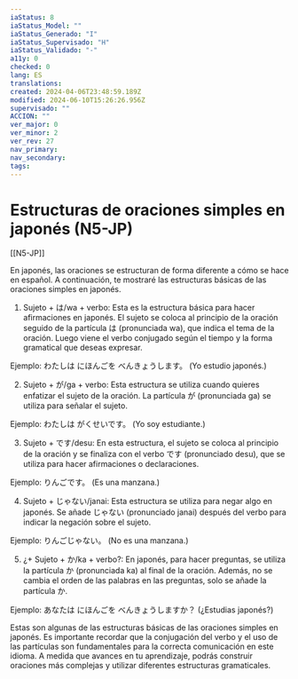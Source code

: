 ```yaml
---
iaStatus: 8
iaStatus_Model: ""
iaStatus_Generado: "I"
iaStatus_Supervisado: "H"
iaStatus_Validado: "-"
a11y: 0
checked: 0
lang: ES
translations: 
created: 2024-04-06T23:48:59.189Z
modified: 2024-06-10T15:26:26.956Z
supervisado: ""
ACCION: ""
ver_major: 0
ver_minor: 2
ver_rev: 27
nav_primary: 
nav_secondary: 
tags:
---
```

# Estructuras de oraciones simples en japonés (N5-JP)

[[N5-JP]]

En japonés, las oraciones se estructuran de forma diferente a cómo se hace en español. A continuación, te mostraré las estructuras básicas de las oraciones simples en japonés.

1. Sujeto + は/wa + verbo: Esta es la estructura básica para hacer afirmaciones en japonés. El sujeto se coloca al principio de la oración seguido de la partícula は (pronunciada wa), que indica el tema de la oración. Luego viene el verbo conjugado según el tiempo y la forma gramatical que deseas expresar.

Ejemplo:
わたしは にほんごを べんきょうします。
(Yo estudio japonés.)

2. Sujeto + が/ga + verbo: Esta estructura se utiliza cuando quieres enfatizar el sujeto de la oración. La partícula が (pronunciada ga) se utiliza para señalar el sujeto.

Ejemplo:
わたしは がくせいです。
(Yo soy estudiante.)

3. Sujeto + です/desu: En esta estructura, el sujeto se coloca al principio de la oración y se finaliza con el verbo です (pronunciado desu), que se utiliza para hacer afirmaciones o declaraciones.

Ejemplo:
りんごです。
(Es una manzana.)

4. Sujeto + じゃない/janai: Esta estructura se utiliza para negar algo en japonés. Se añade じゃない (pronunciado janai) después del verbo para indicar la negación sobre el sujeto.

Ejemplo:
りんごじゃない。
(No es una manzana.)

5. ¿+ Sujeto + か/ka + verbo?: En japonés, para hacer preguntas, se utiliza la partícula か (pronunciada ka) al final de la oración. Además, no se cambia el orden de las palabras en las preguntas, solo se añade la partícula か.

Ejemplo:
あなたは にほんごを べんきょうしますか？
(¿Estudias japonés?)

Estas son algunas de las estructuras básicas de las oraciones simples en japonés. Es importante recordar que la conjugación del verbo y el uso de las partículas son fundamentales para la correcta comunicación en este idioma. A medida que avances en tu aprendizaje, podrás construir oraciones más complejas y utilizar diferentes estructuras gramaticales.
